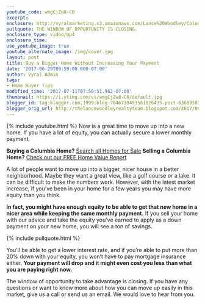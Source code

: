 ```yaml
---
youtube_code: wmgCjZw8-C0
excerpt:
enclosure: http://vyralmarketing.s3.amazonaws.com/Lance%20Woodley/Columbia%20Real%20Estate%20Agent-%20Buy%20a%20Bigger%20Home%20Without%20Increasing%20Your%20Payment.mp4
pullquote: THE WINDOW OF OPPORTUNITY IS CLOSING.
enclosure_type: video/mp4
enclosure_time:
use_youtube_image: true
youtube_alternate_image: /img/cover.jpg
layout: post
title: Buy a Bigger Home Without Increasing Your Payment
date: '2017-06-29T09:59:00.000-07:00'
author: Vyral Admin
tags:
- Home Buyer Tips
modified_time: '2017-07-11T07:50:51.962-07:00'
thumbnail: https://i.ytimg.com/vi/wmgCjZw8-C0/default.jpg
blogger_id: tag:blogger.com,1999:blog-7046739493561026435.post-6368958174022571971
blogger_orig_url: http://thelancewoodleyrealtyteam.blogspot.com/2017/06/buy-bigger-home-without-increasing-your.html
---
```

{% include youtube.html %}
Now is a great time to move up into a new home. If you have a lot of equity, you can actually secure a lower monthly payment.

**Buying a Columbia Home?** <a href="" target="_blank">Search all Homes for Sale</a>
**Selling a Columbia Home?** <a href="" target="_blank">Check out our FREE Home Value Report</a>

A lot of people want to move up into a bigger, nicer house in a better neighborhood. Maybe they want a great view, like a golf course or a lake. It can be difficult to make the numbers work. However, with the latest market increase, if you’ve been in your home for a few years you may have more equity than you think.

**In fact, you might have enough equity to be able to get that new home in a nicer area while keeping the same monthly payment.** If you sell your home with our advice and take the equity you’ve earned to apply as a down payment on your new home, you will see a ton of savings.

{% include pullquote.html %}

You’ll be able to get a lower interest rate, and if you’re able to put more than 20% down with your equity, you won’t have to pay mortgage insurance either. **Your payment will drop and it might even cost you less than what you are paying right now.**

The window of opportunity to take advantage is closing. If you have any questions or want to know more about how you can move up easily in this market, give us a call or send us an email. We would love to hear from you.
